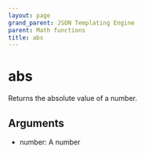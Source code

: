 ```yaml
---
layout: page
grand_parent: JSON Templating Engine
parent: Math functions
title: abs
---
```


# abs

Returns the absolute value of a number.

## Arguments

 - number: A number
